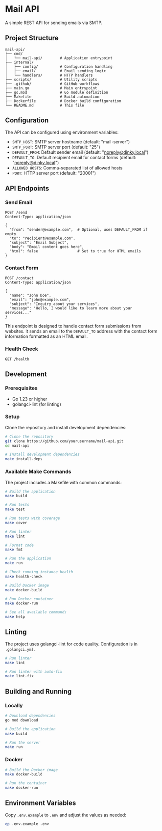 # Mail API

A simple REST API for sending emails via SMTP.

## Project Structure

```
mail-api/
├── cmd/
│   └── mail-api/        # Application entrypoint
├── internal/
│   ├── config/          # Configuration handling
│   ├── email/           # Email sending logic
│   └── handlers/        # HTTP handlers
├── scripts/             # Utility scripts
├── .github/             # GitHub workflows
├── main.go              # Main entrypoint
├── go.mod               # Go module definition
├── Makefile             # Build automation
├── Dockerfile           # Docker build configuration
└── README.md            # This file
```

## Configuration

The API can be configured using environment variables:

- `SMTP_HOST`: SMTP server hostname (default: "mail-server")
- `SMTP_PORT`: SMTP server port (default: "25")
- `DEFAULT_FROM`: Default sender email (default: "noreply@dinky.local")
- `DEFAULT_TO`: Default recipient email for contact forms (default: "noreply@dinky.local")
- `ALLOWED_HOSTS`: Comma-separated list of allowed hosts
- `PORT`: HTTP server port (default: "20001")

## API Endpoints

### Send Email

```
POST /send
Content-Type: application/json

{
  "from": "sender@example.com",  # Optional, uses DEFAULT_FROM if empty
  "to": "recipient@example.com",
  "subject": "Email Subject",
  "body": "Email content goes here",
  "html": false                  # Set to true for HTML emails
}
```

### Contact Form

```
POST /contact
Content-Type: application/json

{
  "name": "John Doe",
  "email": "john@example.com",
  "subject": "Inquiry about your services",
  "message": "Hello, I would like to learn more about your services..."
}
```

This endpoint is designed to handle contact form submissions from websites. It sends an email to the `DEFAULT_TO` address with the contact form information formatted as an HTML email.

### Health Check

```
GET /health
```

## Development

### Prerequisites

- Go 1.23 or higher
- golangci-lint (for linting)

### Setup

Clone the repository and install development dependencies:

```bash
# Clone the repository
git clone https://github.com/yourusername/mail-api.git
cd mail-api

# Install development dependencies
make install-deps
```

### Available Make Commands

The project includes a Makefile with common commands:

```bash
# Build the application
make build

# Run tests
make test

# Run tests with coverage
make cover

# Run linter
make lint

# Format code
make fmt

# Run the application
make run

# Check running instance health
make health-check

# Build Docker image
make docker-build

# Run Docker container
make docker-run

# See all available commands
make help
```

## Linting

The project uses golangci-lint for code quality. Configuration is in `.golangci.yml`.

```bash
# Run linter
make lint

# Run linter with auto-fix
make lint-fix
```

## Building and Running

### Locally

```bash
# Download dependencies
go mod download

# Build the application
make build

# Run the server
make run
```

### Docker

```bash
# Build the Docker image
make docker-build

# Run the container
make docker-run
```

## Environment Variables

Copy `.env.example` to `.env` and adjust the values as needed:

```bash
cp .env.example .env
```
